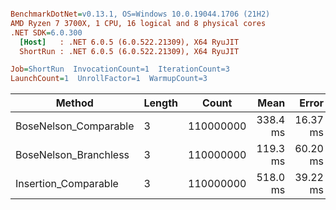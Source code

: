 ``` ini

BenchmarkDotNet=v0.13.1, OS=Windows 10.0.19044.1706 (21H2)
AMD Ryzen 7 3700X, 1 CPU, 16 logical and 8 physical cores
.NET SDK=6.0.300
  [Host]   : .NET 6.0.5 (6.0.522.21309), X64 RyuJIT
  ShortRun : .NET 6.0.5 (6.0.522.21309), X64 RyuJIT

Job=ShortRun  InvocationCount=1  IterationCount=3  
LaunchCount=1  UnrollFactor=1  WarmupCount=3  

```
|                Method | Length |     Count |     Mean |    Error |  StdDev |
|---------------------- |------- |---------- |---------:|---------:|--------:|
| BoseNelson_Comparable |      3 | 110000000 | 338.4 ms | 16.37 ms | 0.90 ms |
| BoseNelson_Branchless |      3 | 110000000 | 119.3 ms | 60.20 ms | 3.30 ms |
|  Insertion_Comparable |      3 | 110000000 | 518.0 ms | 39.22 ms | 2.15 ms |

